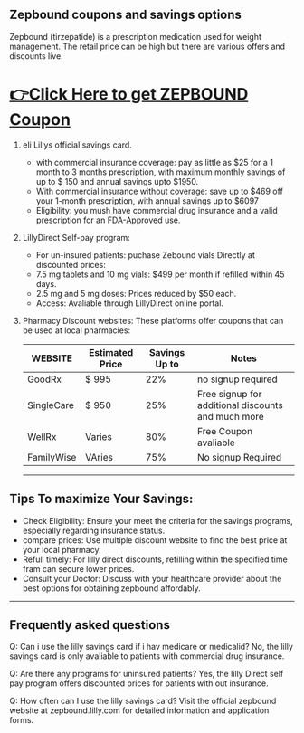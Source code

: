 ## Zepbound coupons and savings options

Zepbound (tirzepatide) is a prescription medication used for weight management. The retail price can be high but there are various
offers and discounts live.

<h1><a href="https://www.google.com/url?q=https%3A%2F%2Fwww.dynews.net%2F2025%2F05%2Fzepbound-savings-card-manufacturer.html&sa=D&sntz=1&usg=AOvVaw3mVdZ-ksKHlGs9bifherRc">👉Click Here to get ZEPBOUND Coupon</a></h1>

1. eli Lillys official savings card.
   * with commercial insurance coverage: pay as little as $25 for a 1 month to 3 months prescription, with maximum monthly savings
   of up to $ 150 and annual savings upto $1950.
   * With commercial insurance without coverage: save up to $469 off your 1-month prescription, with annual savings up to $6097
   * Eligibility: you mush have commercial drug insurance and a valid prescription for an FDA-Approved use.
  
2. LillyDirect Self-pay program:
   * For un-insured patients: puchase Zebound vials Directly at discounted prices:
   * 7.5 mg tablets and 10 mg vials: $499 per month if refilled within 45 days.
   * 2.5 mg and 5 mg doses: Prices reduced by $50 each.
   * Access: Avaliable through LillyDirect online portal.

3. Pharmacy Discount websites:
   These platforms offer coupons that can be used at local pharmacies:

   | WEBSITE  | Estimated Price | Savings Up to | Notes |
   | -------- | --------------- | ------------- | ------ |
   | GoodRx    | $ 995 | 22%  | no signup required |
   | SingleCare | $ 950 | 25% | Free signup for additional discounts and much more |
   | WellRx | Varies | 80% | Free Coupon avaliable |
   | FamilyWise | VAries | 75% | No signup Required |

   -----
## Tips To maximize Your Savings:

* Check Eligibility: Ensure your meet the criteria for the savings programs, especially regarding insurance status.
* compare prices: Use multiple discount website to find the best price at your local pharmacy.
* Refull timely: For lilly direct discounts, refilling within the specified time fram can secure lower prices.
* Consult your Doctor: Discuss with your healthcare provider about the best options for obtaining zepbound affordably.

------------

## Frequently asked questions 

Q: Can i use the lilly savings card if i hav medicare or medicalid?
No, the lilly savings card is only avaliable to patients with commercial drug insurance.

Q: Are there any programs for uninsured patients?
Yes, the lilly Direct self pay program offers discounted prices for patients with out insurance.

Q: How often can I use the lilly savings card?
Visit the official zepbound website at zepbound.lilly.com for detailed information and application forms.


   
    

<!--

**Here are some ideas to get you started:**

🙋‍♀️ A short introduction - what is your organization all about?
🌈 Contribution guidelines - how can the community get involved?
👩‍💻 Useful resources - where can the community find your docs? Is there anything else the community should know?
🍿 Fun facts - what does your team eat for breakfast?
🧙 Remember, you can do mighty things with the power of [Markdown](https://docs.github.com/github/writing-on-github/getting-started-with-writing-and-formatting-on-github/basic-writing-and-formatting-syntax)
-->
